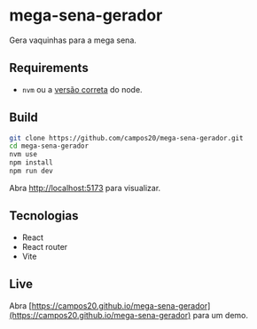 # mega-sena-gerador

Gera vaquinhas para a mega sena.

## Requirements

- `nvm` ou a [versão correta](.nvmrc) do node.

## Build

```bash
git clone https://github.com/campos20/mega-sena-gerador.git
cd mega-sena-gerador
nvm use
npm install
npm run dev
```

Abra [http://localhost:5173](http://localhost:5173) para visualizar.

## Tecnologias

- React
- React router
- Vite

## Live

Abra [https://campos20.github.io/mega-sena-gerador](https://campos20.github.io/mega-sena-gerador) para um demo.
